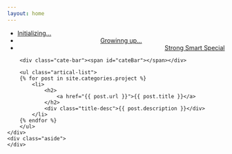 ```yaml
---
layout: home
---
```


<div class="index-content project">
    <div class="section">
        <ul class="artical-cate">
            <li><a href="/"><span>Initializing...</span></a></li>
            <li  style="text-align:center"><a href="/opinion"><span>Growinng up...</span></a></li>
            <li class="on" style="text-align:right"><a href="/project"><span>Strong Smart Special</span></a></li>
        </ul>

        <div class="cate-bar"><span id="cateBar"></span></div>

        <ul class="artical-list">
        {% for post in site.categories.project %}
            <li>
                <h2>
                    <a href="{{ post.url }}">{{ post.title }}</a>
                </h2>
                <div class="title-desc">{{ post.description }}</div>
            </li>
        {% endfor %}
        </ul>
    </div>
    <div class="aside">
    </div>
</div>

